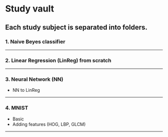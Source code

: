 # Study vault
Each study subject is separated into folders.
---
### 1. Naive Beyes classifier
---
### 2. Linear Regression (LinReg) from scratch
---
### 3. Neural Network (NN)
 - NN to LinReg
---
### 4. MNIST
 - Basic
 - Adding features (HOG, LBP, GLCM)
---
